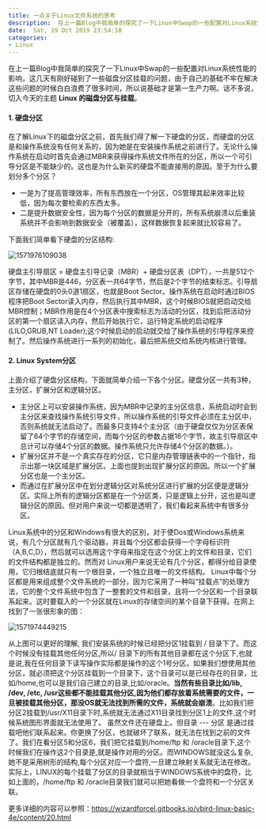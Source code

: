```yaml
---
title: 一点关于Linux文件系统的思考
description:  在上一篇Blog中我简单的探究了一下Linux中Swap的一些配置对Linux系统性能的影响，这几天有刚好碰到了一些磁盘分区挂载的问题，由于自己的基础不牢在解决这些问题的时候白白浪费了很多时间，所以说基础才是第一生产力啊。
date:  Sat, 19 Oct 2019 23:54:18
categories: 
- Linux
---
```


在上一篇Blog中我简单的探究了一下Linux中Swap的一些配置对Linux系统性能的影响，这几天有刚好碰到了一些磁盘分区挂载的问题，由于自己的基础不牢在解决这些问题的时候白白浪费了很多时间，所以说基础才是第一生产力啊。话不多说，切入今天的主题 **Linux 的磁盘分区与挂载**。

#### 1. 硬盘分区

在了解Linux下的磁盘分区之前，首先我们得了解一下硬盘的分区，而硬盘的分区是和操作系统没有任何关系的，因为她是在安装操作系统之前进行了。无论什么操作系统在启动时首先会通过MBR来获得操作系统文件所在的分区，所以一个可引导分区是不能缺少的。这也是为什么新买的硬盘不能直接用的原因。至于为什么要划分多个分区？

- 一是为了提高管理效率，所有东西放在一个分区，OS管理其起来效率比较低，因为每次要检索的东西太多。
- 二是提升数据安全性，因为每个分区的数据是分开的，所有系统崩溃以后重装系统并不会影响到数据安全（被覆盖），这样数据恢复起来就比较容易了。

下面我们简单看下硬盘的分区结构:

![1571976109038](localhost:/img/1571976109038.png) 

硬盘主引导扇区 = 硬盘主引导记录（MBR）+ 硬盘分区表（DPT），一共是512个字节，其中MBR是446，分区表一共64字节，然后是2个字节的结束标志。引导扇区存储在硬盘的0头0道1扇区，也就是Boot Sector。操作系统在启动时通过BIOS程序把Boot Sector读入内存，然后执行其中MBR，这个时候BIOS就把启动交给MBR控制；MBR作用是在4个分区表中搜索标志为活动的分区，找到后把活动分区的第一个扇区读入内存，然后开始执行它，运行特定系统的启动程序(LILO,GRUB,NT Loader);这个时候启动的启动就交给了操作系统的引导程序来控制了。然后操作系统进行一系列的初始化，最后把系统交给系统内核进行管理。

#### 2. Linux System分区

上面介绍了硬盘分区结构，下面就简单介绍一下各个分区。硬盘分区一共有3种，主分区，扩展分区和逻辑分区。

- 主分区上可以安装操作系统，因为MBR中记录的主分区信息，系统启动时会到主分区来查找操作系统引导文件，所以操作系统的引导文件必须在主分区中，否则系统就无法启动了。而最多只支持4个主分区（由于硬盘仅仅为分区表保留了64个字节的存储空间，而每个分区的参数占据16个字节，故主引导扇区中总计可以存储4个分区的数据。操作系统只允许存储4个分区的数据。）。
- 扩展分区并不是一个真实存在的分区，它只是内存管理链表中的一个指针，指示出那一块区域是扩展分区。上面也提到出现扩展分区的原因。所以一个扩展分区也是一个主分区。
- 而通过在扩展分区中在划分逻辑分区对系统分区进行扩展的分区便是逻辑分区。实际上所有的逻辑分区都是在一个分区类，只是逻辑上分开，这也是叫逻辑分区的原因。但对用户来说一切都是透明了，我们看起来系统中有很多分区。


Linux系统中的分区和Windows有很大的区别，对于使Dos或Windows系统来说，有几个分区就有几个驱动器，并且每个分区都会获得一个字母标识符（A,B,C,D），然后就可以选用这个字母来指定在这个分区上的文件和目录，它们的文件结构都是独立的。然而对 Linux用户来说无论有几个分区，都得分给目录使用，它归根结底就只有一个根目录，一个独立且唯一的文件结构。 Linux中每个分区都是用来组成整个文件系统的一部分，因为它采用了一种叫“挂载点”的处理方法，它的整个文件系统中包含了一整套的文件和目录，且将一个分区和一个目录联系起来。这时要载入的一个分区就在Linux的存储空间的某个目录下获得。在网上找到了一张很形象的图：

![1571974449215](localhost:/img/1571974449215.png)



从上图可以更好的理解, 我们安装系统的时候已经把分区1挂载到 / 目录下了。而这个时候没有挂载其他任何分区,所以/ 目录下的所有其他目录都在这个分区下,也就是说,我在任何目录下读写操作实际都是操作的这个1号分区。如果我们想使用其他分区，就必须把这个分区挂载到一个目录下，这个目录可以是已经存在的目录，比如/home,也可以是我们自己建立的目录,比如/oracle。**当然有些目录比如/lib, /dev, /etc, /usr这些都不能挂载其他分区,因为他们都存放着系统需要的文件，一旦被挂载其他分区，那没OS就无法找到所需的文件，系统就会崩溃**。比如我们把分区2挂载到/usr/X11目录下时,系统就无法通过X11目录找到分区1上的文件,这个时候系统图形界面就无法使用了。 虽然文件还在硬盘上。但目录 --- 分区 是通过挂载吧他们联系起来。你更换了分区，也就破坏了联系，就无法在找到之前的文件了。我们在看分区5和分区6，我们把它挂载到/home/ftp 和 /oracle目录下,这个时候我们在操作这2个目录是,就是操作对用的分区。而WINDOWS就没这么复杂,她不是采用树形的结构,每个分区对应一个盘符,一旦建立映射关系就无法在修改。实际上，LINUX的每个挂载了分区的目录就相当于WINDOWS系统中的盘符，比如上面的，/home/ftp 和 /oracle目录我们就可以把她看做一个盘符和一个分区关联。







更多详细的内容可以参照：<https://wizardforcel.gitbooks.io/vbird-linux-basic-4e/content/20.html>